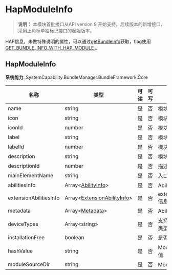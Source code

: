 # HapModuleInfo

> **说明：**
> 本模块首批接口从API version 9 开始支持。后续版本的新增接口，采用上角标单独标记接口的起始版本。

HAP信息，未做特殊说明的属性，可以通过[getBundleInfo](js-apis-bundleManager.md#bundlemanagergetbundleinfo)获取，flag使用[GET_BUNDLE_INFO_WITH_HAP_MODULE  ](https://gitee.com/openharmony/docs/blob/master/zh-cn/application-dev/reference/apis/js-apis-bundleManager.md#bundleflag)。

## HapModuleInfo

**系统能力**: SystemCapability.BundleManager.BundleFramework.Core

| 名称                              | 类型                                                         | 可读 | 可写 | 说明                 |
| --------------------------------- | ------------------------------------------------------------ | ---- | ---- | -------------------- |
| name                              | string                                                       | 是   | 否   | 模块名称             |
| icon                              | string                                                       | 是   | 否   | 模块图标             |
| iconId                            | number                                                       | 是   | 否   | 模块图标资源id       |
| label                             | string                                                       | 是   | 否   | 模块标签             |
| labelId                           | number                                                       | 是   | 否   | 模块标签资源id       |
| description                       | string                                                       | 是   | 否   | 模块描述信息         |
| descriptionId                     | number                                                       | 是   | 否   | 描述信息资源id       |
| mainElementName                   | string                                                       | 是   | 否   | 入口ability信息      |
| abilitiesInfo                     | Array\<[AbilityInfo](js-apis-bundleManager-abilityInfo.md)>         | 是   | 否   | Ability信息          |
| extensionAbilitiesInfo            | Array\<[ExtensionAbilityInfo](js-apis-bundleManager-extensionAbilityInfo.md)> | 是   | 否   | extensionAbility信息 |
| metadata                          | Array\<[Metadata](js-apis-bundleManager-metadata.md)>               | 是   | 否   | Ability的元信息      |
| deviceTypes                       | Array\<string>                                               | 是   | 否   | 支持运行的设备类型   |
| installationFree                  | boolean                                                      | 是   | 否   | 是否支持免安装       |
| hashValue                         | string                                                       | 是   | 否   | Module的Hash值              |
| moduleSourceDir | string   | 是   | 否   | Module的路径|

